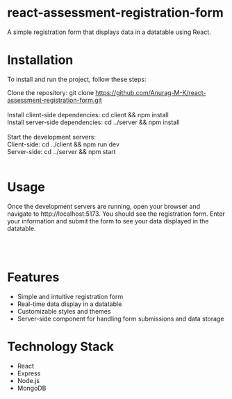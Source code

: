 # react-assessment-registration-form
A simple registration form that displays data in a datatable using React.

# Installation
To install and run the project, follow these steps:

Clone the repository: git clone https://github.com/Anurag-M-K/react-assessment-registration-form.git <br /><br />
Install client-side dependencies: cd client && npm install  <br /> 
Install server-side dependencies: cd ../server && npm install <br /> <br />
Start the development servers: <br /> 
Client-side: cd ../client && npm run dev <br /> 
Server-side: cd ../server && npm start <br /><br />

# Usage
Once the development servers are running, open your browser and navigate to http://localhost:5173. You should see the registration form. Enter your information and submit the form to see your data displayed in the datatable.


<br />
<br />

# Features <br />
* Simple and intuitive registration form <br />
* Real-time data display in a datatable <br />
* Customizable styles and themes <br />
* Server-side component for handling form submissions and data storage <br />

# Technology Stack
* React
* Express
* Node.js
* MongoDB
